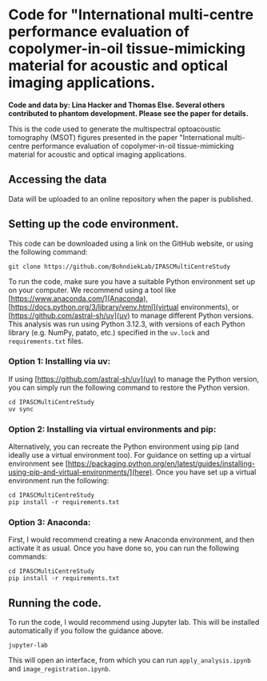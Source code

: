 # Code for "International multi-centre performance evaluation of copolymer-in-oil tissue-mimicking material for acoustic and optical imaging applications. 

**Code and data by: Lina Hacker and Thomas Else. Several others contributed to phantom development. Please see the paper for details.**

This is the code used to generate the multispectral optoacoustic tomography (MSOT) figures presented in the paper "International multi-centre performance evaluation of copolymer-in-oil tissue-mimicking material for acoustic and optical imaging applications. 

## Accessing the data

Data will be uploaded to an online repository when the paper is published.

## Setting up the code environment.

This code can be downloaded using a link on the GitHub website, or using the following command: 

```{bash}
git clone https://github.com/BohndiekLab/IPASCMultiCentreStudy
```

To run the code, make sure you have a suitable Python environment set up on your computer. We recommend using a tool like [https://www.anaconda.com/](Anaconda), [https://docs.python.org/3/library/venv.html](virtual environments), or [https://github.com/astral-sh/uv](uv) to manage different Python versions. This analysis was run using Python 3.12.3, with versions of each Python library (e.g. NumPy, patato, etc.) specified in the `uv.lock` and `requirements.txt` files. 


### Option 1: Installing via uv:

If using [https://github.com/astral-sh/uv](uv) to manage the Python version, you can simply run the following command to restore the Python version.

```{bash}
cd IPASCMultiCentreStudy
uv sync
```

### Option 2: Installing via virtual environments and pip:

Alternatively, you can recreate the Python environment using pip (and ideally use a virtual environment too). For guidance on setting up a virtual environment see [https://packaging.python.org/en/latest/guides/installing-using-pip-and-virtual-environments/](here). Once you have set up a virtual environment run the following:

```{bash}
cd IPASCMultiCentreStudy
pip install -r requirements.txt
```

### Option 3: Anaconda:

First, I would recommend creating a new Anaconda environment, and then activate it as usual. Once you have done so, you can run the following commands:

```{bash}
cd IPASCMultiCentreStudy
pip install -r requirements.txt
```

## Running the code.

To run the code, I would recommend using Jupyter lab. This will be installed automatically if you follow the guidance above. 

```{bash}
jupyter-lab 
```

This will open an interface, from which you can run `apply_analysis.ipynb` and `image_registration.ipynb`. 


